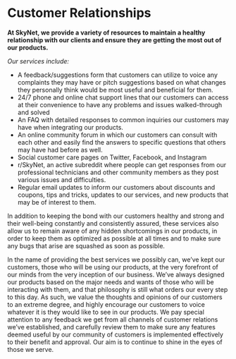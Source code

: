 # Customer Relationships

**At SkyNet, we provide a variety of resources to maintain a healthy relationship with our clients and ensure they are getting the most out of our products.**

*Our services include:*

- A feedback/suggestions form that customers can utilize to voice any complaints they may have or pitch suggestions based on what changes they personally think would be most useful and beneficial for them.
- 24/7 phone and online chat support lines that our customers can access at their convenience to have any problems and issues walked-through and solved
- An FAQ with detailed responses to common inquiries our customers may have when integrating our products.
-	An online community forum in which our customers can consult with each other and easily find the answers to specific questions that others may have had before as well.
-	Social customer care pages on Twitter, Facebook, and Instagram
-	r/SkyNet, an active subreddit where people can get responses from our professional technicians and other community members as they post various issues and difficulties.
-	Regular email updates to inform our customers about discounts and coupons, tips and tricks, updates to our services, and new products that may be of interest to them.

In addition to keeping the bond with our customers healthy and strong and their well-being constantly and consistently assured, these services also allow us to remain aware of any hidden shortcomings in our products, in order to keep them as optimized as possible at all times and to make sure any bugs that arise are squashed as soon as possible.

In the name of providing the best services we possibly can, we’ve kept our customers, those who will be using our products, at the very forefront of our minds from the very inception of our business. We’ve always designed our products based on the major needs and wants of those who will be interacting with them, and that philosophy is still what orders our every step to this day. As such, we value the thoughts and opinions of our customers to an extreme degree, and highly encourage our customers to voice whatever it is they would like to see in our products. We pay special attention to any feedback we get from all channels of customer relations we’ve established, and carefully review them to make sure any features deemed useful by our community of customers is implemented effectively to their benefit and approval. Our aim is to continue to shine in the eyes of those we serve.
